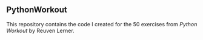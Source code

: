 ## PythonWorkout

This repository contains the code I created for the 50 exercises from _Python Workout_ by Reuven Lerner.
